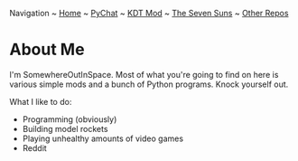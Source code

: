 Navigation ~ [Home](https://somewhereoutinspace.github.io/) ~ [PyChat](https://somewhereoutinspace.github.io/PyChat/) ~ [KDT Mod](https://somewhereoutinspace.github.io/Kerman-Drive-Technologies/) ~ [The Seven Suns](https://somewhereoutinspace.github.io/The-Seven-Suns) ~ [Other Repos](https://somewhereoutinspace.github.io/OTHER)

# About Me
I'm SomewhereOutInSpace. Most of what you're going to find on here is various simple mods and a bunch of Python programs. Knock yourself out.

What I like to do:
- Programming (obviously)
- Building model rockets 
- Playing unhealthy amounts of video games
- Reddit


